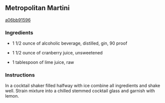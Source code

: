 ## Metropolitan Martini

[a06bb91596](http://www.epicurious.com/recipes/food/views/metropolitan-martini-200794)

### Ingredients

 - 1 1/2 ounce of alcoholic beverage, distilled, gin, 90 proof

 - 1 1/2 ounce of cranberry juice, unsweetened

 - 1 tablespoon of lime juice, raw

### Instructions

In a cocktail shaker filled halfway with ice combine all ingredients and shake well. Strain mixture into a chilled stemmed cocktail glass and garnish with lemon.